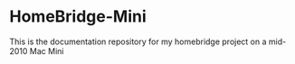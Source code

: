 # HomeBridge-Mini
This is the documentation repository for my homebridge project on a mid-2010 Mac Mini
